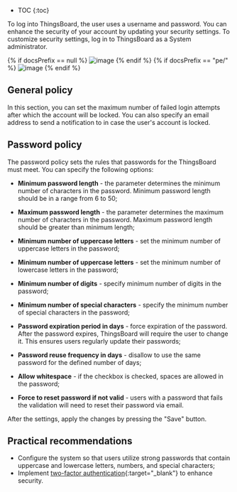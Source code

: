 * TOC
{:toc}

To log into ThingsBoard, the user uses a username and password. You can enhance the security of your account by updating your security settings.
To customize security settings, log in to ThingsBoard as a System administrator.

{% if docsPrefix == null %}
![image](https://img.thingsboard.io/user-guide/ui/security-settings/security-settings-1-ce.png)
{% endif %}
{% if docsPrefix == "pe/" %}
![image](https://img.thingsboard.io/user-guide/ui/security-settings/security-settings-1-pe.png)
{% endif %}

## General policy

In this section, you can set the maximum number of failed login attempts after which the account will be locked. 
You can also specify an email address to send a notification to in case the user's account is locked.

## Password policy

The password policy sets the rules that passwords for the ThingsBoard must meet. You can specify the following options:

- **Minimum password length** - the parameter determines the minimum number of characters in the password. Minimum password length should be in a range from 6 to 50;

- **Maximum password length** - the parameter determines the maximum number of characters in the password. Maximum password length should be greater than minimum length;

- **Minimum number of uppercase letters** - set the minimum number of uppercase letters in the password;

- **Minimum number of uppercase letters** - set the minimum number of lowercase letters in the password;

- **Minimum number of digits** - specify minimum number of digits in the password;

- **Minimum number of special characters** - specify the minimum number of special characters in the password;

- **Password expiration period in days** - force expiration of the password. After the password expires, ThingsBoard will require the user to change it. This ensures users regularly update their passwords;

- **Password reuse frequency in days** - disallow to use the same password for the defined number of days;

- **Allow whitespace** - if the checkbox is checked, spaces are allowed in the password;

- **Force to reset password if not valid** - users with a password that fails the validation will need to reset their password via email.

After the settings, apply the changes by pressing the "Save" button.

## Practical recommendations

- Configure the system so that users utilize strong passwords that contain uppercase and lowercase letters, numbers, and special characters;
- Implement [two-factor authentication](/docs/{{docsPrefix}}user-guide/two-factor-authentication/){:target="_blank"} to enhance security.